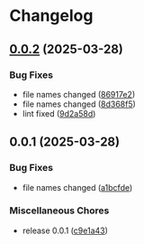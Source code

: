 # Changelog

## [0.0.2](https://github.com/ksv90/keno-ui/compare/v0.0.1...v0.0.2) (2025-03-28)


### Bug Fixes

* file names changed ([86917e2](https://github.com/ksv90/keno-ui/commit/86917e298d5c9838149bdcd3c317d42aa0988963))
* file names changed ([8d368f5](https://github.com/ksv90/keno-ui/commit/8d368f5819ef9f7894d2887d0e73c5841231cc0d))
* lint fixed ([9d2a58d](https://github.com/ksv90/keno-ui/commit/9d2a58d85c762df246e7b0c80d1aa6777869a2ca))

## 0.0.1 (2025-03-28)


### Bug Fixes

* file names changed ([a1bcfde](https://github.com/ksv90/keno-ui/commit/a1bcfde13f4b8ab5be6f19995d4a7b5c6832cd4c))


### Miscellaneous Chores

* release 0.0.1 ([c9e1a43](https://github.com/ksv90/keno-ui/commit/c9e1a437bc90ded5e7aaf022c1c2afa2239a8dab))
